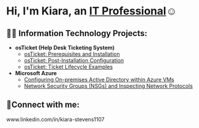 <h1>Hi, I'm Kiara, an <a href="https://linkedin.com/in/kiarastevens">IT Professional</a>☺</h1>

<h2>👨‍💻 Information Technology Projects:</h2>

- <b>osTicket (Help Desk Ticketing System)</b>
  - [osTicket: Prerequisites and Installation](https://github.com/kiarastevens1/osticket-prereqs)
  - [osTicket: Post-Installation Configuration](https://github.com/kiarastevens1/post-install-config)
  - [osTicket: Ticket Lifecycle Examples](https://github.com/kiarastevens1/ticket-lifecycle)
- <b>Microsoft Azure</b>
  - [Configuring On-premises Active Directory within Azure VMs](https://github.com/kiarastevens1/configure-ad)
  - [Network Security Groups (NSGs) and Inspecting Network Protocols](https://github.com/kiarastevens1/azure-network-protocols)

<h2>🤳Connect with me:</h2>
www.linkedin.com/in/kiara-stevens1107


